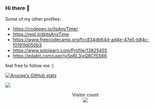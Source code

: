 ### Hi there 👋

Some of my other profiles:
- https://codepen.io/itsAnyTime/
- https://repl.it/@itsAnyTime
- https://www.freecodecamp.org/fcc834db64d-ad4e-47e5-b84c-f0191fd050b3
- https://www.sololearn.com/Profile/13825455
- https://edabit.com/user/jySqRL3ixQ8CfSS66

feel free to follow me :)



[![Anurag's GitHub stats](https://github-readme-stats.vercel.app/api?username=itsAnyTime&count_private=true&show_icons=true&theme=midnight-purple)](https://github.com/anuraghazra/github-readme-stats)

  <img align="center" src="https://github-readme-stats.vercel.app/api/top-langs/?username=itsAnyTime&langs_count=10&theme=midnight-purple&layout=compact" />




<p align="center"> 
  Visitor count<br>
  <img src="https://profile-counter.glitch.me/itsAnyTime/count.svg" />
</p>




<!--
**itsAnyTime/itsAnyTime** is a ✨ _special_ ✨ repository because its `README.md` (this file) appears on your GitHub profile.

Here are some ideas to get you started:

- 🔭 I’m currently working on ...
- 🌱 I’m currently learning ...
- 👯 I’m looking to collaborate on ...
- 🤔 I’m looking for help with ...
- 💬 Ask me about ...
- 📫 How to reach me: ...
- 😄 Pronouns: ...
- ⚡ Fun fact: ...
-->

